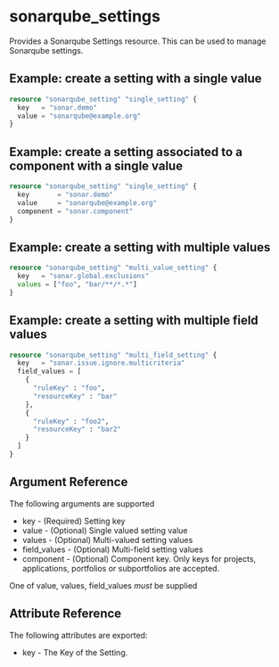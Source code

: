 # sonarqube_settings

Provides a Sonarqube Settings resource. This can be used to manage Sonarqube settings.

## Example: create a setting with a single value

```terraform
resource "sonarqube_setting" "single_setting" {
  key   = "sonar.demo"
  value = "sonarqube@example.org"
}

```
## Example: create a setting associated to a component with a single value

```terraform
resource "sonarqube_setting" "single_setting" {
  key       = "sonar.demo"
  value     = "sonarqube@example.org"
  component = "sonar.component"
}

```

## Example: create a setting with multiple values
```terraform
resource "sonarqube_setting" "multi_value_setting" {
  key   = "sonar.global.exclusions"
  values = ["foo", "bar/**/*.*"]
}
```
## Example: create a setting with multiple field values
```terraform
resource "sonarqube_setting" "multi_field_setting" {
  key   = "sonar.issue.ignore.multicriteria"
  field_values = [
    {
      "ruleKey" : "foo",
      "resourceKey" : "bar"
    },
    {
      "ruleKey" : "foo2",
      "resourceKey" : "bar2"
    }
  ]
}
```
## Argument Reference

The following arguments are supported

- key - (Required) Setting key
- value - (Optional) Single valued setting value
- values - (Optional) Multi-valued setting values
- field_values - (Optional) Multi-field setting values
- component - (Optional) Component key. Only keys for projects, applications, portfolios or subportfolios are accepted.

One of value, values, field_values _must_ be supplied
## Attribute Reference

The following attributes are exported:

- key - The Key of the Setting.
